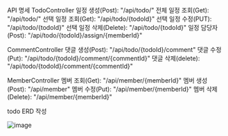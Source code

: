 API 명세
TodoController
일정 생성(Post): "/api/todo/"
전체 일정 조회(Get): "/api/todo/"
선택 일정 조회(Get): "/api/todo/{todoId}"
선택 일정 수정(PUT): "/api/todo/{todoId}"
선택 일정 삭제(Delete): "/api/todo/{todoId}"
일정 담당자(Post): "/api/todo/{todoId}/assign/{memberId}"

CommentController
댓글 생성(Post): "/api/todo/{todoId}/comment"
댓글 수정(Put): "/api/todo/{todoId}/comment/{commentId}"
댓글 삭제(delete): "/api/todo/{todoId}/comment/{commentId}"

MemberController
멤버 조회(Get): "/api/member/{memberId}"
멤버 생성(Post): "/api/member"
멤버 수정(Put): "/api/member/{memberId}"
멤버 삭제(Delete): "/api/member/{memberId}"


todo ERD 작성

![image](https://github.com/user-attachments/assets/ad32b40a-78b9-4c31-836e-07f231115f90)
